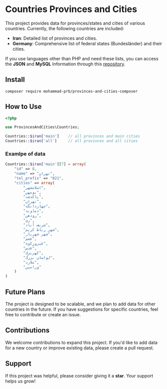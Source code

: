# Countries Provinces and Cities

This project provides data for provinces/states and cities of various countries. Currently, the following countries are included:

- **Iran**: Detailed list of provinces and cities.
- **Germany**: Comprehensive list of federal states (Bundesländer) and their cities.

If you use languages other than PHP and need these lists, you can access the **JSON** and **MySQL** Information through this [repository](https://github.com/mohammad-prb/provinces-and-cities).

## Install
```
composer require mohammad-prb/provinces-and-cities-composer
```

## How to Use
```php
<?php

use ProvincesAndCities\Countries;

Countries::$iran['main']    // all provinces and main cities
Countries::$iran['all']     // all provinces and all cities
```

### Examlpe of data
```php
Countries::$iran['main'][7] = array(
    "id" => 8,
    "name" => "تهران",
    "tel_prefix" => "021",
    "cities" => array(
        "اسلامشهر",
        "بومهن",
        "پاكدشت",
        "تهران",
        "چهاردانگه",
        "دماوند",
        "رودهن",
        "ري",
        "شريف آباد",
        "شهر رباط كريم",
        "شهر شهريار",
        "فشم",
        "فيروزكوه",
        "قدس",
        "كهريزك",
        "لواسان بزرگ",
        "ملارد",
        "ورامين"
    )
)
```

## Future Plans
The project is designed to be scalable, and we plan to add data for other countries in the future. If you have suggestions for specific countries, feel free to contribute or create an issue.

## Contributions
We welcome contributions to expand this project. If you'd like to add data for a new country or improve existing data, please create a pull request.

## Support
If this project was helpful, please consider giving it a **star**. Your support helps us grow!
